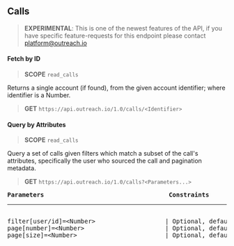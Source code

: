 Calls
-----

> **EXPERIMENTAL**: This is one of the newest features of the API, if you have specific feature-requests for this endpoint please contact platform@outreach.io

#### Fetch by ID

> **SCOPE** `read_calls`

Returns a single account (if found), from the given account identifier; where identifier is a Number.

> **GET** `https://api.outreach.io/1.0/calls/<Identifier>`

#### Query by Attributes

> **SCOPE** `read_calls`

Query a set of calls given filters which match a subset of the call's attributes, specifically the user who sourced the call and pagination metadata.

> **GET** `https://api.outreach.io/1.0/calls?<Parameters...>`

<pre>
<b>Parameters</b>                                  <b>Constraints</b>
<hr/>
filter[user/id]=&lt;Number&gt;                   | Optional, default: all users in the org.
page[number]=&lt;Number&gt;                      | Optional, default: 1.
page[size]=&lt;Number&gt;                        | Optional, default: 50, maximum: 50.
</pre>
